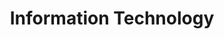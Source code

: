---
layout: it-index
title: Information Technology
excerpt: "A List of Information Technology Posts"
---